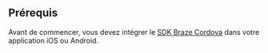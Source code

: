## Prérequis

Avant de commencer, vous devez intégrer le [SDK Braze Cordova]({{site.baseurl}}/developer_guide/platform_integration_guides/cordova/initial_setup/integration/) dans votre application iOS ou Android.